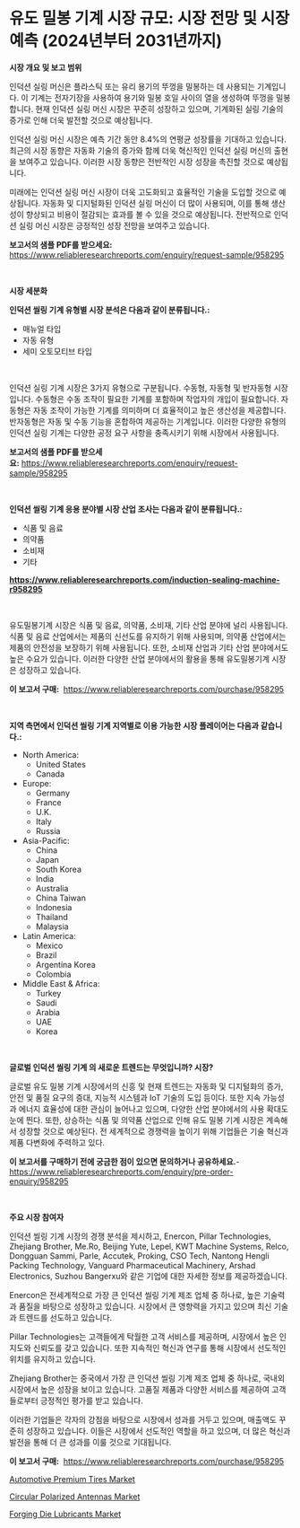 <p><h1>유도 밀봉 기계 시장 규모: 시장 전망 및 시장 예측 (2024년부터 2031년까지)</h1></p><p><strong>시장 개요 및 보고 범위</strong></p>
<p><p>인덕션 실링 머신은 플라스틱 또는 유리 용기의 뚜껑을 밀봉하는 데 사용되는 기계입니다. 이 기계는 전자기장을 사용하여 용기와 밀봉 호일 사이의 열을 생성하여 뚜껑을 밀봉합니다. 현재 인덕션 실링 머신 시장은 꾸준히 성장하고 있으며, 기계화된 실링 기술의 증가로 인해 더욱 발전할 것으로 예상됩니다.</p><p>인덕션 실링 머신 시장은 예측 기간 동안 8.4%의 연평균 성장률을 기대하고 있습니다. 최근의 시장 동향은 자동화 기술의 증가와 함께 더욱 혁신적인 인덕션 실링 머신의 출현을 보여주고 있습니다. 이러한 시장 동향은 전반적인 시장 성장을 촉진할 것으로 예상됩니다.</p><p>미래에는 인덕션 실링 머신 시장이 더욱 고도화되고 효율적인 기술을 도입할 것으로 예상됩니다. 자동화 및 디지털화된 인덕션 실링 머신이 더 많이 사용되며, 이를 통해 생산성이 향상되고 비용이 절감되는 효과를 볼 수 있을 것으로 예상됩니다. 전반적으로 인덕션 실링 머신 시장은 긍정적인 성장 전망을 보여주고 있습니다.</p></p>
<p><strong>보고서의 샘플 PDF를 받으세요:</strong> <a href="https://www.reliableresearchreports.com/enquiry/request-sample/958295">https://www.reliableresearchreports.com/enquiry/request-sample/958295</a></p>
<p>&nbsp;</p>
<p><strong>시장 세분화</strong></p>
<p><strong>인덕션 씰링 기계 유형별 시장 분석은 다음과 같이 분류됩니다.:</strong></p>
<p><ul><li>매뉴얼 타입</li><li>자동 유형</li><li>세미 오토모티브 타입</li></ul></p>
<p>&nbsp;</p>
<p><p>인덕션 실링 기계 시장은 3가지 유형으로 구분됩니다. 수동형, 자동형 및 반자동형 시장입니다. 수동형은 수동 조작이 필요한 기계를 포함하며 작업자의 개입이 필요합니다. 자동형은 자동 조작이 가능한 기계를 의미하며 더 효율적이고 높은 생산성을 제공합니다. 반자동형은 자동 및 수동 기능을 혼합하여 제공하는 기계입니다. 이러한 다양한 유형의 인덕션 실링 기계는 다양한 공정 요구 사항을 충족시키기 위해 시장에서 사용됩니다.</p></p>
<p><strong>보고서의 샘플 PDF를 받으세요:</strong>&nbsp;<a href="https://www.reliableresearchreports.com/enquiry/request-sample/958295">https://www.reliableresearchreports.com/enquiry/request-sample/958295</a></p>
<p>&nbsp;</p>
<p><strong> 인덕션 씰링 기계 응용 분야별 시장 산업 조사는 다음과 같이 분류됩니다.:</strong></p>
<p><ul><li>식품 및 음료</li><li>의약품</li><li>소비재</li><li>기타</li></ul></p>
<p><strong><a href="https://www.reliableresearchreports.com/induction-sealing-machine-r958295">https://www.reliableresearchreports.com/induction-sealing-machine-r958295</a></strong></p>
<p>&nbsp;</p>
<p><p>유도밀봉기계 시장은 식품 및 음료, 의약품, 소비재, 기타 산업 분야에 널리 사용됩니다. 식품 및 음료 산업에서는 제품의 신선도를 유지하기 위해 사용되며, 의약품 산업에서는 제품의 안전성을 보장하기 위해 사용됩니다. 또한, 소비재 산업과 기타 산업 분야에서도 높은 수요가 있습니다. 이러한 다양한 산업 분야에서의 활용을 통해 유도밀봉기계 시장은 성장하고 있습니다.</p></p>
<p><strong>이 보고서 구매:</strong>&nbsp; <a href="https://www.reliableresearchreports.com/purchase/958295">https://www.reliableresearchreports.com/purchase/958295</a></p>
<p>&nbsp;</p>
<p><strong>지역 측면에서 인덕션 씰링 기계 지역별로 이용 가능한 시장 플레이어는 다음과 같습니다.:</strong></p>
<p><ul>
    <li>
        North America:
        <ul>
            <li>United States</li>
            <li>Canada</li>
        </ul>
    </li>
    <li>
        Europe:
        <ul>
            <li>Germany</li>
            <li>France</li>
            <li>U.K.</li>
            <li>Italy</li>
            <li>Russia</li>
        </ul>
    </li>
    <li>
        Asia-Pacific:
        <ul>
            <li>China</li>
            <li>Japan</li>
            <li>South Korea</li>
            <li>India</li>
            <li>Australia</li>
            <li>China Taiwan</li>
            <li>Indonesia</li>
            <li>Thailand</li>
            <li>Malaysia</li>
        </ul>
    </li>
    <li>
        Latin America:
        <ul>
            <li>Mexico</li>
            <li>Brazil</li>
            <li>Argentina Korea</li>
            <li>Colombia</li>
        </ul>
    </li>
    <li>
        Middle East & Africa:
        <ul>
            <li>Turkey</li>
            <li>Saudi</li>
            <li>Arabia</li>
            <li>UAE</li>
            <li>Korea</li>
        </ul>
    </li>
    </ul></p>
<p>&nbsp;</p>
<p><strong>글로벌 인덕션 씰링 기계 의 새로운 트렌드는 무엇입니까? 시장?</strong></p>
<p><p>글로벌 유도 밀봉 기계 시장에서의 신흥 및 현재 트렌드는 자동화 및 디지털화의 증가, 안전 및 품질 요구의 증대, 지능적 시스템과 IoT 기술의 도입 등이다. 또한 지속 가능성과 에너지 효율성에 대한 관심이 늘어나고 있으며, 다양한 산업 분야에서의 사용 확대도 눈에 띈다. 또한, 상승하는 식품 및 의약품 산업으로 인해 유도 밀봉 기계 시장은 계속해서 성장할 것으로 예상된다. 전 세계적으로 경쟁력을 높이기 위해 기업들은 기술 혁신과 제품 다변화에 주력하고 있다.</p></p>
<p><strong>이 보고서를 구매하기 전에 궁금한 점이 있으면 문의하거나 공유하세요.</strong>- <a href="https://www.reliableresearchreports.com/enquiry/pre-order-enquiry/958295">https://www.reliableresearchreports.com/enquiry/pre-order-enquiry/958295</a></p>
<p>&nbsp;</p>
<p><strong>주요 시장 참여자</strong></p>
<p><p>인덕션 씰링 기계 시장의 경쟁 분석을 제시하고, Enercon, Pillar Technologies, Zhejiang Brother, Me.Ro, Beijing Yute, Lepel, KWT Machine Systems, Relco, Dongguan Sammi, Parle, Accutek, Proking, CSO Tech, Nantong Hengli Packing Technology, Vanguard Pharmaceutical Machinery, Arshad Electronics, Suzhou Bangerxu와 같은 기업에 대한 자세한 정보를 제공하겠습니다.</p><p>Enercon은 전세계적으로 가장 큰 인덕션 씰링 기계 제조 업체 중 하나로, 높은 기술력과 품질을 바탕으로 성장하고 있습니다. 시장에서 큰 영향력을 가지고 있으며 최신 기술과 트렌드를 선도하고 있습니다. </p><p>Pillar Technologies는 고객들에게 탁월한 고객 서비스를 제공하며, 시장에서 높은 인지도와 신뢰도를 갖고 있습니다. 또한 지속적인 혁신과 연구를 통해 시장에서 선도적인 위치를 유지하고 있습니다.</p><p>Zhejiang Brother는 중국에서 가장 큰 인덕션 씰링 기계 제조 업체 중 하나로, 국내외 시장에서 높은 성장을 보이고 있습니다. 고품질 제품과 다양한 서비스를 제공하여 고객들로부터 긍정적인 평가를 받고 있습니다.</p><p>이러한 기업들은 각자의 강점을 바탕으로 시장에서 성과를 거두고 있으며, 매출액도 꾸준히 성장하고 있습니다. 이들은 시장에서 선도적인 역할을 하고 있으며, 더 많은 혁신과 발전을 통해 더 큰 성과를 이룰 것으로 기대됩니다.</p></p>
<p><strong>이 보고서 구매:</strong>&nbsp;&nbsp;<a href="https://www.reliableresearchreports.com/purchase/958295">https://www.reliableresearchreports.com/purchase/958295</a></p>
<p><p><a href="https://www.linkedin.com/pulse/automotive-premium-tires-market-insights-players-forecast-till-nnj5f?trackingId=rGhDyF8%2Bd6TTny8p7R8Kyw%3D%3D">Automotive Premium Tires Market</a></p><p><a href="https://www.linkedin.com/pulse/circular-polarized-antennas-market-research-report-provides-thorough-1aulf?trackingId=St1BTtGvjNMQSymhzlHz%2Bg%3D%3D">Circular Polarized Antennas Market</a></p><p><a href="https://www.linkedin.com/pulse/global-forging-die-lubricants-market-size-trends-insights-kd75c?trackingId=F9bfMyiOjOVVpdL22pvUYA%3D%3D">Forging Die Lubricants Market</a></p></p>